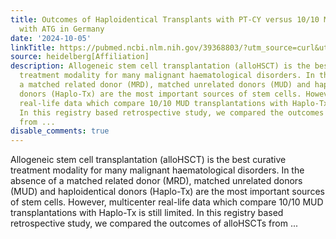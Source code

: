 ```yaml
---
title: Outcomes of Haploidentical Transplants with PT-CY versus 10/10 MUD Transplants
  with ATG in Germany
date: '2024-10-05'
linkTitle: https://pubmed.ncbi.nlm.nih.gov/39368803/?utm_source=curl&utm_medium=rss&utm_campaign=pubmed-2&utm_content=1FakS-2QOkCT8HsMOQP1bCRQ4YzyumYOmxmF0moLsQ3dFB1E9V&fc=20220326224207&ff=20241006180930&v=2.18.0.post9+e462414
source: heidelberg[Affiliation]
description: Allogeneic stem cell transplantation (alloHSCT) is the best curative
  treatment modality for many malignant haematological disorders. In the absence of
  a matched related donor (MRD), matched unrelated donors (MUD) and haploidentical
  donors (Haplo-Tx) are the most important sources of stem cells. However, multicenter
  real-life data which compare 10/10 MUD transplantations with Haplo-Tx is still limited.
  In this registry based retrospective study, we compared the outcomes of alloHSCTs
  from ...
disable_comments: true
---
```

Allogeneic stem cell transplantation (alloHSCT) is the best curative treatment modality for many malignant haematological disorders. In the absence of a matched related donor (MRD), matched unrelated donors (MUD) and haploidentical donors (Haplo-Tx) are the most important sources of stem cells. However, multicenter real-life data which compare 10/10 MUD transplantations with Haplo-Tx is still limited. In this registry based retrospective study, we compared the outcomes of alloHSCTs from ...